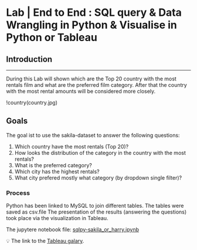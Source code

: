 # Lab | End to End : SQL query & Data Wrangling in Python & Visualise in Python or Tableau

## Introduction
***

During this Lab will shown which are the Top 20 country with the most rentals film and what are the preferred film category. After that the country with the most rental amounts will be considered more closely.

!country(country.jpg)

## Goals

The goal ist to use the sakila-dataset to answer the following questions:

1. Which country have the most rentals (Top 20)?
2. How looks the distribution of the category in the country with the most rentals?
3. What is the preferred category?
4. Which city has the highest rentals?
5. What city prefered mostly what category (by dropdown single filter)?


### Process

Python has been linked to MySQL to join different tables. The tables were saved as csv.file
The presentation of the results (answering the questions) took place via the visualization in Tableau.

The jupytere notebook file: [sqlpy-sakila_or_harry.ipynb](sqlpy-sakila_or_harry.ipynb)

:bulb: The link to the [Tableau galary](https://public.tableau.com/profile/anja.fechner#!/).


